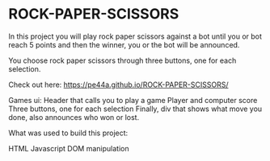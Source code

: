 # ROCK-PAPER-SCISSORS

In this project you will play rock paper scissors against a bot until you or bot reach 5 points and then the winner, you or the bot will be announced.

You choose rock paper scissors through three buttons, one for each selection.

Check out here: https://pe44a.github.io/ROCK-PAPER-SCISSORS/

Games ui:
Header that calls you to play a game
Player and computer score
Three buttons, one for each selection
Finally, div that shows what move you done, also announces who won or lost.


What was used to build this project:

HTML
Javascript
DOM manipulation
